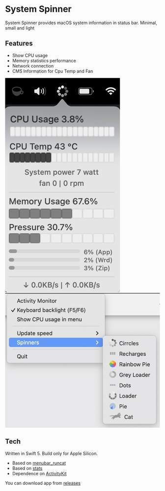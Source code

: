 # System Spinner

System Spinner provides macOS system information in status bar. Minimal, small and light

## Features

- Show CPU usage
- Memory statistics performance
- Network connection
- CMS Information for Cpu Temp and Fan

![Preview](preview.jpg)
![PreviewMenu](preview_menu.jpg)

## Tech

Written in Swift 5. Build only for Apple Silicon.
- Based on [menubar_runcat](https://github.com/Kyome22/menubar_runcat)
- Based on [stats](https://github.com/exelban/stats)
- Dependence on [ActivityKit](https://github.com/Kyome22/ActivityKit)

You can download app from [releases](https://github.com/andrey-boomer/System-Spinner/releases)
